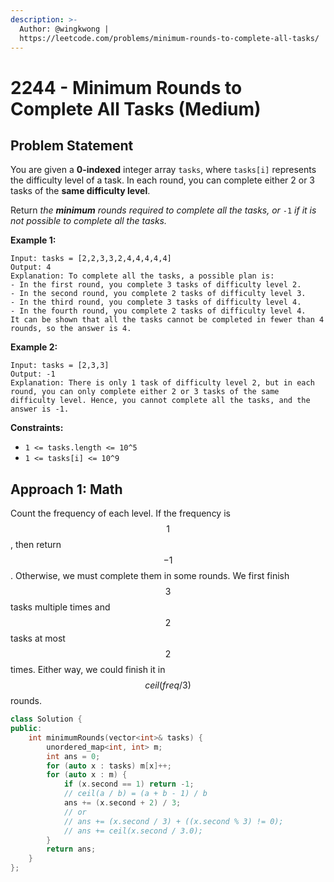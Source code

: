 ```yaml
---
description: >-
  Author: @wingkwong |
  https://leetcode.com/problems/minimum-rounds-to-complete-all-tasks/
---
```


# 2244 - Minimum Rounds to Complete All Tasks (Medium)

## Problem Statement

You are given a **0-indexed** integer array `tasks`, where `tasks[i]` represents the difficulty level of a task. In each round, you can complete either 2 or 3 tasks of the **same difficulty level**.

Return _the **minimum** rounds required to complete all the tasks, or_ `-1` _if it is not possible to complete all the tasks._

**Example 1:**

```
Input: tasks = [2,2,3,3,2,4,4,4,4,4]
Output: 4
Explanation: To complete all the tasks, a possible plan is:
- In the first round, you complete 3 tasks of difficulty level 2. 
- In the second round, you complete 2 tasks of difficulty level 3. 
- In the third round, you complete 3 tasks of difficulty level 4. 
- In the fourth round, you complete 2 tasks of difficulty level 4.  
It can be shown that all the tasks cannot be completed in fewer than 4 rounds, so the answer is 4.
```

**Example 2:**

```
Input: tasks = [2,3,3]
Output: -1
Explanation: There is only 1 task of difficulty level 2, but in each round, you can only complete either 2 or 3 tasks of the same difficulty level. Hence, you cannot complete all the tasks, and the answer is -1.
```

**Constraints:**

* `1 <= tasks.length <= 10^5`
* `1 <= tasks[i] <= 10^9`

## Approach 1: Math

Count the frequency of each level. If the frequency is $$1$$, then return $$-1$$. Otherwise, we must complete them in some rounds. We first finish $$3$$ tasks multiple times and $$2$$ tasks at most $$2$$ times. Either way, we could finish it in $$ceil(freq / 3)$$ rounds.

```cpp
class Solution {
public:
    int minimumRounds(vector<int>& tasks) {
        unordered_map<int, int> m;
        int ans = 0;
        for (auto x : tasks) m[x]++;
        for (auto x : m) {
            if (x.second == 1) return -1;
            // ceil(a / b) = (a + b - 1) / b
            ans += (x.second + 2) / 3;
            // or
            // ans += (x.second / 3) + ((x.second % 3) != 0);
            // ans += ceil(x.second / 3.0);
        }
        return ans;
    }
};
```
